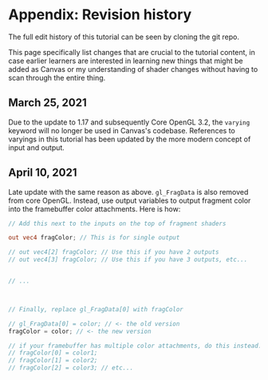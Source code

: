 # Appendix: Revision history

The full edit history of this tutorial can be seen by cloning the git repo.

This page specifically list changes that are crucial to the tutorial content, in case earlier learners are interested in learning new things that might be added as Canvas or my understanding of shader changes without having to scan through the entire thing.

## March 25, 2021

Due to the update to 1.17 and subsequently Core OpenGL 3.2, the `varying` keyword will no longer be used in Canvas's codebase. References to varyings in this tutorial has been updated by the more modern concept of input and output.

## April 10, 2021

Late update with the same reason as above. `gl_FragData` is also removed from core OpenGL. Instead, use output variables to output fragment color into the framebuffer color attachments. Here is how:

```glsl
// Add this next to the inputs on the top of fragment shaders

out vec4 fragColor; // This is for single output

// out vec4[2] fragColor; // Use this if you have 2 outputs
// out vec4[3] fragColor; // Use this if you have 3 outputs, etc...


// ...



// Finally, replace gl_FragData[0] with fragColor

// gl_FragData[0] = color; // <- the old version
fragColor = color; // <- the new version

// if your framebuffer has multiple color attachments, do this instead:
// fragColor[0] = color1;
// fragColor[1] = color2;
// fragColor[2] = color3; // etc...

```